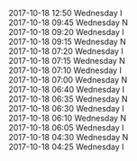 2017-10-18 12:50 Wednesday  I  
2017-10-18 09:45 Wednesday  N  
2017-10-18 09:20 Wednesday  I  
2017-10-18 09:15 Wednesday  N  
2017-10-18 07:20 Wednesday  I  
2017-10-18 07:15 Wednesday  N  
2017-10-18 07:10 Wednesday  I  
2017-10-18 07:00 Wednesday  N  
2017-10-18 06:40 Wednesday  I  
2017-10-18 06:35 Wednesday  N  
2017-10-18 06:30 Wednesday  I  
2017-10-18 06:10 Wednesday  N  
2017-10-18 06:05 Wednesday  I  
2017-10-18 04:30 Wednesday  N  
2017-10-18 04:25 Wednesday  I  
